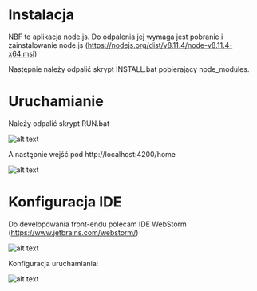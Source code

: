 # Instalacja

NBF to aplikacja node.js. Do odpalenia jej wymaga jest pobranie i zainstalowanie node.js
(https://nodejs.org/dist/v8.11.4/node-v8.11.4-x64.msi)

Następnie należy odpalić skrypt INSTALL.bat pobierający node_modules.

# Uruchamianie

Należy odpalić skrypt RUN.bat

![alt text](doc/screenshots/console.png)

A następnie wejść pod http://localhost:4200/home

![alt text](doc/screenshots/homepage.png)

# Konfiguracja IDE

Do developowania front-endu polecam IDE WebStorm (https://www.jetbrains.com/webstorm/)

![alt text](doc/screenshots/project.png)

Konfiguracja uruchamiania:

![alt text](doc/screenshots/config.png)